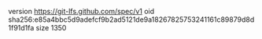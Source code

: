 version https://git-lfs.github.com/spec/v1
oid sha256:e85a4bbc5d9adefcf9b2ad5121de9a18267825753241161c89879d8d1f91d1fa
size 1350
